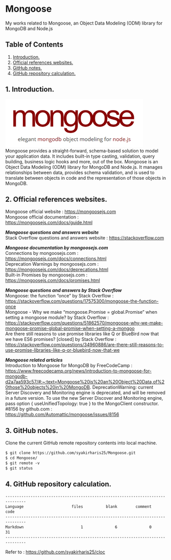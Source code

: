 # Mongoose
My works related to Mongoose, an Object Data Modeling (ODM) library for MongoDB and Node.js

## Table of Contents
1. [Introduction.](#introduction)
2. [Official references websites.](#references)
3. [GitHub notes.](#github)
4. [GitHub repository calculation.](#calculation)

<a name="introduction"></a>
## 1. Introduction.
<img src="mongoose.png" height="150"> 
Mongoose provides a straight-forward, schema-based solution to model your application data. It includes built-in type casting, validation, query building, business logic hooks and more, out of the box. Mongoose is an Object Data Modeling (ODM) library for MongoDB and Node.js. It manages relationships between data, provides schema validation, and is used to translate between objects in code and the representation of those objects in MongoDB.

<a name="references"></a>
## 2. Official references websites.
Mongoose official website : https://mongoosejs.com <br />
Mongoose official documentation : https://mongoosejs.com/docs/guide.html <br />

**_Mongoose questions and answers website_** <br />
Stack Overflow questions and answers website : https://stackoverflow.com <br />

**_Mongoose documentation by mongoosejs.com_** <br />
Connections by mongoosejs.com : https://mongoosejs.com/docs/connections.html <br />
Deprecation Warnings by mongoosejs.com : https://mongoosejs.com/docs/deprecations.html <br />
Built-in Promises by mongoosejs.com : https://mongoosejs.com/docs/promises.html <br />

**_Mongoose questions and answers by Stack Overflow_** <br />
Mongoose: the function “once” by Stack Overflow : https://stackoverflow.com/questions/17575300/mongoose-the-function-once <br />
Mongoose - Why we make “mongoose.Promise = global.Promise” when setting a mongoose module? by Stack Overflow : https://stackoverflow.com/questions/51862570/mongoose-why-we-make-mongoose-promise-global-promise-when-setting-a-mongoo <br />
Are there still reasons to use promise libraries like Q or BlueBird now that we have ES6 promises? [closed]
 by Stack Overflow : https://stackoverflow.com/questions/34960886/are-there-still-reasons-to-use-promise-libraries-like-q-or-bluebird-now-that-we <br />
 
**_Mongoose related articles_** <br />
Introduction to Mongoose for MongoDB by FreeCodeCamp : https://www.freecodecamp.org/news/introduction-to-mongoose-for-mongodb-d2a7aa593c57/#:~:text=Mongoose%20is%20an%20Object%20Data,of%20those%20objects%20in%20MongoDB.
DeprecationWarning: current Server Discovery and Monitoring engine is deprecated, and will be removed in a future version. To use the new Server Discover and Monitoring engine, pass option { useUnifiedTopology: true } to the MongoClient constructor. #8156 by github.com : https://github.com/Automattic/mongoose/issues/8156 <br />
 
<a name="github"></a>
## 3. GitHub notes.
Clone the current GitHub remote repository contents into local machine.
```
$ git clone https://github.com/syakirharis25/Mongoose.git
$ cd Mongoose/
$ git remote -v
$ git status
```

<a name="calculation"></a>
## 4. GitHub repository calculation.
```
-------------------------------------------------------------------------------
Language                     files          blank        comment           code
-------------------------------------------------------------------------------
Markdown                         1              6              0             31
-------------------------------------------------------------------------------
```
Refer to : https://github.com/syakirharis25/cloc
